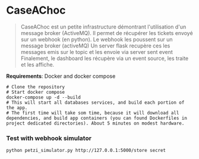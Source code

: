 # CaseAChoc
> CaseAChoc est un petite infrastructure démontrant l'utilisation d'un message broker (ActiveMQ).
> Il permet de récupérer les tickets envoyé sur un webhook (en python).
> Le webhook les poussent sur un message broker (activeMQ)
> Un server flask recupère ces les messages emis sur le topic et les envoie via server sent event
> Finalement, le dashboard les récupère via un event source, les traite et les affiche.

**Requirements**: Docker and docker compose

```shell script
# Clone the repository
# Start docker compose
docker-compose up -d --build
# This will start all databases services, and build each portion of the app.
# The first time will take som time, because it will download all dependencies, and build app containers (you can found Dockerfiles in project dedicated directories). About 5 minutes on modest hardware.
```

### Test with webhook simulator

```shell script
python petzi_simulator.py http://127.0.0.1:5000/store secret
```